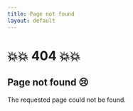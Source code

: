 ```yaml
---
title: Page not found
layout: default
---
```


# 💥💥  404  💥💥

## Page not found 😢

The requested page could not be found.
